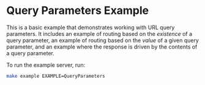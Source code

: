 # Query Parameters Example

This is a basic example that demonstrates working with URL query parameters. It
includes an example of routing based on the _existence_ of a query parameter, an
example of routing based on the _value_ of a given query parameter, and an
example where the response is driven by the contents of a query parameter.

To run the example server, run:

```bash
make example EXAMPLE=QueryParameters
```
